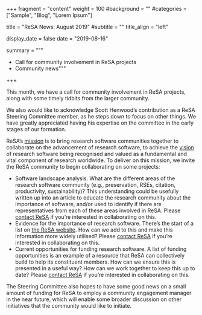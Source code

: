 +++
fragment = "content"
weight = 100
#background = ""
#categories = ["Sample", "Blog", "Lorem Ipsum"]

title = "ReSA News: August 2019"
#subtitle = ""
title_align = "left"

display_date = false
date = "2019-08-16"

summary = """
- Call for community involvement in ReSA projects
- Community news"""

+++

This month, we have a call for community involvement in ReSA projects, along with some
timely tidbits from the larger community.

We also would like to acknowledge Scott Henwood’s contribution as a ReSA Steering
Committee member, as he steps down to focus on other things. We have greatly appreciated
having his expertise on the committee in the early stages of our formation.

ReSA’s [mission](http://www.researchsoft.org/) is to bring research software communities together to collaborate on the
advancement of research software, to achieve the [vision](http://www.researchsoft.org/) of research software being
recognised and valued as a fundamental and vital component of research worldwide.
To deliver on this mission, we invite the ReSA community to begin collaborating on some
projects:

* Software landscape analysis. What are the different areas of the research software
community (e.g., preservation, RSEs, citation, productivity, sustainability)? This
understanding could be usefully written up into an article to educate the research
community about the importance of software, and/or used to identify if there are
representatives from each of these areas involved in ReSA. Please [contact ReSA](/contact) if you’re interested in collaborating on this.
* Evidence for the importance of research software. There’s the start of a list on [the ReSA website](http://www.researchsoft.org/resources/).
How can we add to this and make this information more widely utilised? Please [contact ReSA](/contact) if you’re interested in collaborating on this.
* Current opportunities for funding research software. A list of funding opportunities is
an example of a resource that ReSA can collectively build to help its constituent
members. How can we ensure this is presented in a useful way? How can we work
together to keep this up to date? Please [contact ReSA](/contact) if you’re interested in
collaborating on this.

The Steering Committee also hopes to have some good news on a small amount of funding
for ReSA to employ a community engagement manager in the near future, which will enable
some broader discussion on other initiatives that the community would like to initiate.
